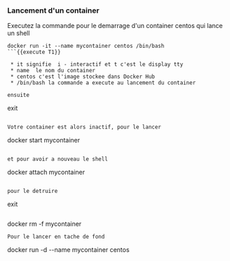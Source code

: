 ### Lancement d'un container 
Executez la commande pour le demarrage d'un container centos qui lance un shell
```
docker run -it --name mycontainer centos /bin/bash
```{{execute T1}}

 * it signifie  i - interactif et t c'est le display tty
 * name  le nom du container 
 * centos c'est l'image stockee dans Docker Hub 
 * /bin/bash la commande a execute au lancement du container

ensuite  
```
exit 
```{{execute T1}}

Votre container est alors inactif, pour le lancer
```
docker start mycontainer 
```{{execute T1}}

et pour avoir a nouveau le shell 
```
docker attach mycontainer 
```{{execute T1}}

pour le detruire 
```
exit
```{{execute T1}
```
docker rm -f mycontainer 
```{{execute T1}}
Pour le lancer en tache de fond
```
docker run -d --name mycontainer centos
```{{execute T1}}

